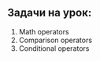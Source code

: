 ## Задачи на урок:

1. Math operators
2. Comparison operators 
3. Conditional operators












